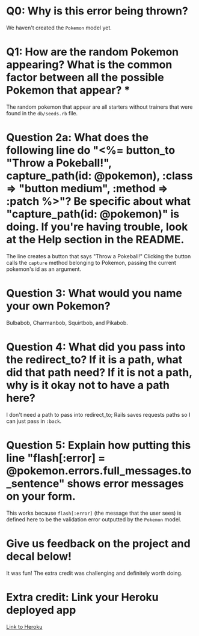 # Q0: Why is this error being thrown?
We haven't created the `Pokemon` model yet.

# Q1: How are the random Pokemon appearing? What is the common factor between all the possible Pokemon that appear? *
The random pokemon that appear are all starters without trainers that were
found in the `db/seeds.rb` file.

# Question 2a: What does the following line do "<%= button_to "Throw a Pokeball!", capture_path(id: @pokemon), :class => "button medium", :method => :patch %>"? Be specific about what "capture_path(id: @pokemon)" is doing. If you're having trouble, look at the Help section in the README.
The line creates a button that says "Throw a Pokeball!" Clicking the button
calls the `capture` method belonging to Pokemon, passing the current pokemon's
id as an argument.

# Question 3: What would you name your own Pokemon?
Bulbabob, Charmanbob, Squirtbob, and Pikabob.

# Question 4: What did you pass into the redirect_to? If it is a path, what did that path need? If it is not a path, why is it okay not to have a path here?
I don't need a path to pass into redirect_to; Rails saves requests paths so I
can just pass in `:back`.

# Question 5: Explain how putting this line "flash[:error] = @pokemon.errors.full_messages.to_sentence" shows error messages on your form.
This works because `flash[:error]` (the message that the user sees) is defined
here to be the validation error outputted by the `Pokemon` model.

# Give us feedback on the project and decal below!
It was fun! The extra credit was challenging and definitely worth doing.

# Extra credit: Link your Heroku deployed app
[Link to Heroku](https://pokeportal-victorkong94.herokuapp.com)
